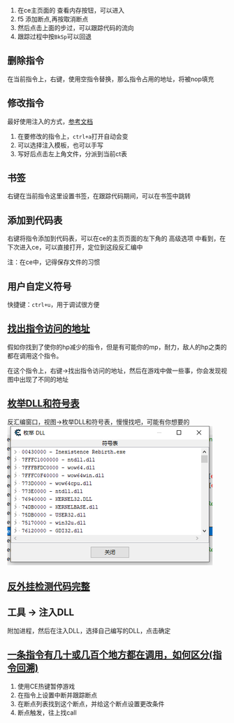 1. 在ce主页面的 查看内存按钮，可以进入
2. f5 添加断点,再按取消断点
3. 然后点击上面的步过，可以跟踪代码的流向
4. 跟踪过程中按`BkSp`可以回退

## 删除指令

在当前指令上，右键，使用空指令替换，那么指令占用的地址，将被nop填充

## 修改指令

最好使用注入的方式，[参考文档](https://wiki.cheatengine.org/index.php?title=Template:TutorialsAA)

1. 在要修改的指令上，`ctrl+a`打开自动会变
2. 可以选择注入模板，也可以手写
3. 写好后点击左上角文件，分派到当前ct表

## 书签

右键在当前指令这里设置书签，在跟踪代码期间，可以在书签中跳转

## 添加到代码表
右键将指令添加到代码表，可以在ce的主页页面的左下角的 高级选项 中看到，在下次进入ce，可以直接打开，定位到这段反汇编中

注：在ce中，记得保存文件的习惯

## 用户自定义符号

快捷键：`ctrl+u`，用于调试很方便

## [找出指令访问的地址](https://www.youtube.com/watch?v=5fJFSOPGZyQ&list=PLNffuWEygffbbT9Vz-Y1NXQxv2m6mrmHr&index=44&t=0s)

假如你找到了使你的hp减少的指令，但是有可能你的mp，耐力，敌人的hp之类的都在调用这个指令。

在这个指令上，右键->找出指令访问的地址，然后在游戏中做一些事，你会发现视图中出现了不同的地址


## [枚举DLL和符号表](https://www.youtube.com/watch?v=U8_3lCp1nas&list=PLNffuWEygffbbT9Vz-Y1NXQxv2m6mrmHr&index=54&t=0s)

反汇编窗口，视图->枚举DLL和符号表，慢慢找吧，可能有你想要的
![](./images/2020-06-06-13-18-57.png)


## [反外挂检测代码完整](https://www.youtube.com/watch?v=42cIzOZPogQ&list=PLszEh0IDMrCmPK-0wpe-cyu08Kj7MGYyo&index=30&t=0s)


## 工具 -> 注入DLL

附加进程，然后在注入DLL，选择自己编写的DLL，点击确定

## [一条指令有几十或几百个地方都在调用，如何区分(指令回溯)](https://www.youtube.com/watch?v=fEaf9DnqO2c&list=PLszEh0IDMrCmPK-0wpe-cyu08Kj7MGYyo&index=145&t=0s)

1. 使用CE热键暂停游戏
2. 在指令上设置中断并跟踪断点
3. 在断点列表找到这个断点，并给这个断点设置更改条件
3. 断点触发，往上找call